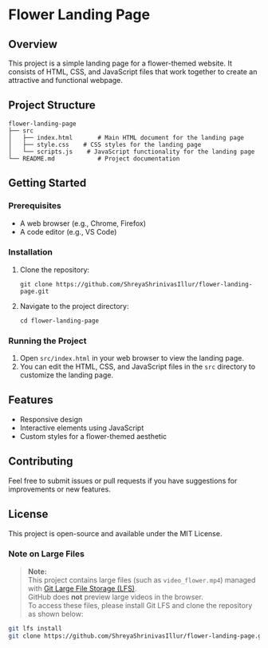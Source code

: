 # Flower Landing Page

## Overview
This project is a simple landing page for a flower-themed website. It consists of HTML, CSS, and JavaScript files that work together to create an attractive and functional webpage.

## Project Structure
```
flower-landing-page
├── src
│   ├── index.html       # Main HTML document for the landing page
│   ├── style.css    # CSS styles for the landing page
│   └── scripts.js    # JavaScript functionality for the landing page
└── README.md            # Project documentation
```

## Getting Started

### Prerequisites
- A web browser (e.g., Chrome, Firefox)
- A code editor (e.g., VS Code)

### Installation
1. Clone the repository:
   ```
   git clone https://github.com/ShreyaShrinivasIllur/flower-landing-page.git
   ```
2. Navigate to the project directory:
   ```
   cd flower-landing-page
   ```

### Running the Project
1. Open `src/index.html` in your web browser to view the landing page.
2. You can edit the HTML, CSS, and JavaScript files in the `src` directory to customize the landing page.

## Features
- Responsive design
- Interactive elements using JavaScript
- Custom styles for a flower-themed aesthetic

## Contributing
Feel free to submit issues or pull requests if you have suggestions for improvements or new features.

## License
This project is open-source and available under the MIT License.

### Note on Large Files

> **Note:**  
> This project contains large files (such as `video_flower.mp4`) managed with [Git Large File Storage (LFS)](https://git-lfs.github.com/).  
> GitHub does **not** preview large videos in the browser.  
> To access these files, please install Git LFS and clone the repository as shown below:

```sh
git lfs install
git clone https://github.com/ShreyaShrinivasIllur/flower-landing-page.git
```
